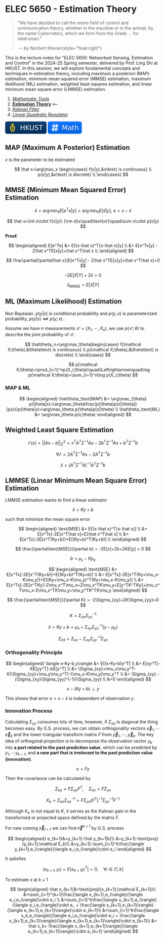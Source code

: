 # ELEC 5650 - Estimation Theory

> "We have decided to call the entire field of control and communication theory, whether in the machine or in the animal, by the name Cybernetics, which we form from the Greek ... for steersman."
>
> &nbsp;_-- by Norbert Wiener_{style="float:right"}

<CenteredImg src="/public/posts/elec-5650/cover.png" width=75% />

This is the lecture notes for "ELEC 5650: Networked Sensing, Estimation and Control" in the 2024-25 Spring semester, delivered by Prof. Ling Shi at HKUST. In this session, we will explore fundamental concepts and techniques in estimation theory, including maximum a posteriori (MAP) estimation, minimum mean squared error (MMSE) estimation, maximum likelihood (ML) estimation, weighted least squares estimation, and linear minimum mean square error (LMMSE) estimation.

1. [_Mathematic Tools_](./math-tools.md)
2. [**Estimation Theory**](./estimation.md) <--
3. [_Kalman Filter_](./kalman-filter.md)
4. [_Linear Quadratic Regulator_](./lqr.md)

<Badges>
<img src="/public/tags/hkust.svg">
<img src="/public/tags/math.svg">
</Badges>

## MAP (Maximum A Posterior) Estimation

$x$ is the parameter to be estimated

$$
\hat x=\arg\max_x \begin{cases}
f(x|y),&x\text{ is continuous} \\
p(x|y),&x\text{ is discrete} \\
\end{cases}
$$

## MMSE (Minimum Mean Squared Error) Estimation

$$
\hat x=\arg\min_{\hat x}E[e^Te|y]=\arg\min_{\hat x}E[\hat x|y],\ e=x-\hat x
$$

$$
\hat x=\int x\cdot f(x|y)\ {\rm d}x\quad\text{or}\quad\sum x\cdot p(x|y)
$$

**Proof**:

$$
\begin{aligned}
E[e^Te] &= E[(x-\hat x)^T(x-\hat x)|y] \\
&= E[x^Tx|y] - 2\hat x^TE[x|y]+\hat x^T\hat x \\
\end{aligned}
$$

$$
\frac\partial{\partial\hat x}(E[x^Tx|y] - 2\hat x^TE[x|y]+\hat x^T\hat x)=0
$$

$$
-2E[X|Y]+2\hat x=0
$$

$$
\hat x_\text{MMSE} = E[X|Y]
$$

## ML (Maximum Likelihood) Estimation

Non Bayesian. $p(y|x)$ is conditional probability and $p(y;x)$ is parameterized probability, $p(y|x)\not\Leftrightarrow p(y;x)$.

Assume we have $n$ measurements $\mathcal X=(X_1,\cdots,X_n)$, we use $p(\mathcal X;\theta)$ to describe the joint probability of $\mathcal X$.

$$
\hat\theta_n=\arg\max_\theta\begin{cases}
f(\mathcal X;\theta),&\theta\text{ is continuous} \\
p(\mathcal X;\theta),&\theta\text{ is discrete} \\
\end{cases}
$$

$$
p(\mathcal X;\theta)=\prod_{i=1}^np(X_i;\theta)\quad\Leftrightarrow\quad\log p(\mathcal X;\theta)=\sum_{i=1}^n\log p(X_i;\theta)
$$

### MAP & ML

$$
\begin{aligned}
\hat\theta_\text{MAP} &= \arg\max_{\theta} p(\theta|x)=\arg\max_\theta\frac{p(\theta)p(x|\theta)}{p(x)}p(\theta|x)=\arg\max_\theta p(\theta)p(x|\theta) \\
\hat\theta_\text{ML} &= \arg\max_\theta p(x;\theta)
\end{aligned}
$$

## Weighted Least Square Estimation

$$
\mathcal E(x) = ||Ax-b||^2_\Sigma=x^TA^T\Sigma^{-1}Ax-2b^T\Sigma^{-1}Ax+b^T\Sigma^{-1}b
$$

$$
\nabla\mathcal E = 2A^T\Sigma^{-1}Ax - 2A^T\Sigma^{-1}b
$$

$$
\hat x = (A^T\Sigma^{-1}A)^{-1}A^T\Sigma^{-1}b
$$

## LMMSE (Linear Minimum Mean Square Error) Estimation

LMMSE estimation wants to find a linear estimator

$$
\hat x=Ky+b
$$

such that minimize the mean square error

$$
\begin{aligned}
\text{MSE} &= E[(x-\hat x)^T(x-\hat x)] \\
&= E[x^Tx]-2E[x^T\hat x]+E[\hat x^T\hat x] \\
&= E[x^Tx]-2E[x^T(Ky+b)]+E[(Ky+b)^T(Ky+b)] \\
\end{aligned}
$$

$$
\frac{\partial\text{MSE}}{\partial b} = -2E[x]+2b+2KE[y] = 0
$$

$$
b=\mu_x-K\mu_y
$$

$$
\begin{aligned}
\text{MSE} &= E[x^Tx]-2E[x^T(Ky+b)]+E[(Ky+b)^T(Ky+b)] \\
&= E[x^Tx]-2E[x^T(Ky+\mu_x-K\mu_y)]+E[(Ky+\mu_x-K\mu_y)^T(Ky+\mu_x-K\mu_y)] \\
&= E[x^Tx]-2E[x^TKy]-2\mu_x^T\mu_x+2\mu_x^TK\mu_y+E[y^TK^TKy]+\mu_x^T\mu_x-2\mu_x^TK\mu_y+\mu_y^TK^TK\mu_y
\end{aligned}
$$

$$
\frac{\partial\text{MSE}}{\partial K} = -2\Sigma_{xy}+2K\Sigma_{yy}=0
$$

$$
K=\Sigma_{xy}\Sigma_{yy}^{-1}
$$

$$
\hat x=Ky+b=\mu_x+\Sigma_{xy}\Sigma_{yy}^{-1}(y-\mu_y)
$$

$$
\Sigma_{\hat x\hat x} = \Sigma_{xx}-\Sigma_{xy}\Sigma_{yy}^{-1}\Sigma_{yx}
$$

### Orthogonality Principle

$$
\begin{aligned}
\langle x-Ky-b,y\rangle &= E[(x-Ky-b)y^T] \\
&= E[xy^T]-KE[yy^T]-bE[y^T] \\
&= \Sigma_{xy}+\mu_x\mu_y^T-K(\Sigma_{yy}+\mu_y\mu_y^T)-(\mu_x-K\mu_y)\mu_y^T \\
&= \Sigma_{xy} - (\Sigma_{xy}\Sigma_{yy}^{-1})\Sigma_{yy} \\
&=0
\end{aligned}
$$

$$
x-(Ky+b)\perp y
$$

This shows that error $e=x-\hat x$ is independent of observation $y$.

### Innovation Process

Calculating $\Sigma_{yy}$ consumes lots of time, however, if $\Sigma_{yy}$ is diagonal the thing becomes easy. By G.S. process, we can obtain orthogonality vectors $\vec e_1,\cdots\vec e_k$ and the lower triangular transform matrix $F$ from $\vec y_1,\cdots,\vec y_k$. The key idea of ​​orthogonal projection is to decompose the observation vector $y_k$ into **a part related to the past prediction value**, which can be predicted by $y_1,\cdots y_{k-1}$, and **a new part that is irrelevant to the past prediction value (innovation)**.

$$
e=Fy
$$

<CenteredImg src="/public/posts/elec-5650/lmmse.png" width = 80% />

Then the covariance can be calculated by

$$
\Sigma_{ee}=F\Sigma_{yy}F^T,\quad\Sigma_{ex}=F\Sigma_{yx}
$$

$$
K_e=\Sigma_{ex}\Sigma_{ee}^{-1}=F\Sigma_{yx}(F^T)^{-1}\Sigma_{yy}^{-1}F^{-1}
$$

Although $K_e$ is not equal to $K$, it serves as the Kalman gain in the transformed or projected space defined by the matrix $F$.

For new coming $\vec y_{t+1}$ we can find $\vec e^{k+1}$ by G.S. process

$$
\begin{aligned}
e_{k+1}&=y_{k+1}-\hat y_{k+1|k}\\
&=y_{k+1}-\text{proj}(y_{k+1};\mathcal E_k)\\
&=y_{k+1}-\sum_{i=1}^k\frac{\langle y_{k+1},e_i\rangle}{\langle e_i,e_i\rangle}\cdot e_i
\end{aligned}
$$

It satisfies

$$
\langle e_{k+1},y_{i}\rangle=E[e_{k+1}y_{i}^T]=0,\quad\forall i\in[1,k]
$$

To estimate $x$ at $k+1$

$$
\begin{aligned}
\hat x_{k+1}&=\text{proj}(x_{k+1};\mathcal E_{k+1})\\
&=\sum_{i=1}^{k+1}\frac{\langle x_{k+1},e_i\rangle}{\langle e_i,e_i\rangle}\cdot e_i \\
&=\sum_{i=1}^k\frac{\langle x_{k+1},e_i\rangle}{\langle e_i,e_i\rangle}\cdot e_ + \frac{\langle x_{k+1},e_{k+1}\rangle}{\langle e_{k+1},e_{k+1}\rangle}\cdot e_{k+1}\\
&=\sum_{i=1}^k\frac{\langle x_k,e_i\rangle}{\langle e_i,e_i\rangle}\cdot e_i + \frac{\langle x_{k+1},e_{k+1}\rangle}{\langle e_{k+1},e_{k+1}\rangle}\cdot e_{k+1}\\
&= \hat x_k+ \frac{\langle x_{k+1},e_{k+1}\rangle}{\langle e_{k+1},e_{k+1}\rangle}\cdot e_{k+1}
\end{aligned}
$$

<!-- #TODO: Prove $\langle x_{k+1},e_i\rangle=\langle x_k,e_i\rangle,\forall i\in[1,k]$ -->
